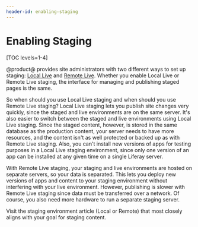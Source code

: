 ```yaml
---
header-id: enabling-staging
---
```


# Enabling Staging

[TOC levels=1-4]

@product@ provides site administrators with two different ways to set up
staging:
[Local Live](/docs/7-0/user/-/knowledge_base/u/enabling-local-live-staging)
and
[Remote Live](/docs/7-0/user/-/knowledge_base/u/enabling-remote-live-staging).
Whether you enable Local Live or Remote Live staging, the interface for managing
and publishing staged pages is the same.

So when should you use Local Live staging and when should you use Remote Live
staging? Local Live staging lets you publish site changes very quickly, since
the staged and live environments are on the same server. It's also easier to
switch between the staged and live environments using Local Live staging. Since
the staged content, however, is stored in the same database as the production
content, your server needs to have more resources, and the content isn't as well
protected or backed up as with Remote Live staging. Also, you can't install new
versions of apps for testing purposes in a Local Live staging environment, since
only one version of an app can be installed at any given time on a single
Liferay server.

With Remote Live staging, your staging and live environments are hosted on
separate servers, so your data is separated. This lets you deploy new versions
of apps and content to your staging environment without interfering with your
live environment. However, publishing is slower with Remote Live staging since
data must be transferred over a network. Of course, you also need more
hardware to run a separate staging server.

Visit the staging environment article (Local or Remote) that most closely aligns
with your goal for staging content.
